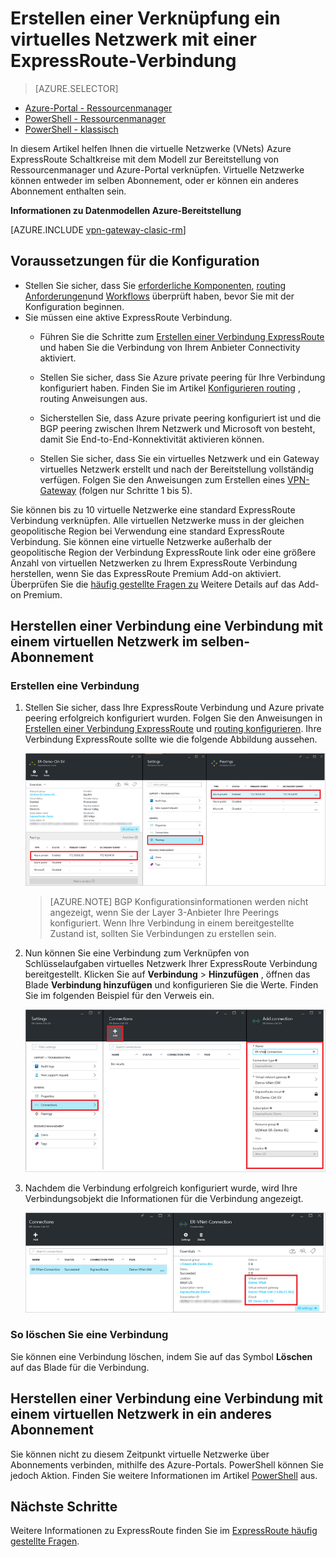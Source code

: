 <properties
   pageTitle="Verknüpfen Sie ein virtuelles Netzwerk mit einer ExpressRoute Verbindung mithilfe der Modell zur Bereitstellung von Ressourcenmanager und Azure-Portal | Microsoft Azure"
   description="Dieses Dokument enthält eine Übersicht über virtuelle Netzwerke (VNets) zu ExpressRoute Schaltkreise verknüpfen."
   services="expressroute"
   documentationCenter="na"
   authors="cherylmc"
   manager="carmonm"
   editor=""
   tags="azure-resource-manager"/>
<tags
   ms.service="expressroute"
   ms.devlang="na"
   ms.topic="article"
   ms.tgt_pltfrm="na"
   ms.workload="infrastructure-services"
   ms.date="10/10/2016"
   ms.author="cherylmc" />

# <a name="link-a-virtual-network-to-an-expressroute-circuit"></a>Erstellen einer Verknüpfung ein virtuelles Netzwerk mit einer ExpressRoute-Verbindung

> [AZURE.SELECTOR]
- [Azure-Portal - Ressourcenmanager](expressroute-howto-linkvnet-portal-resource-manager.md)
- [PowerShell - Ressourcenmanager](expressroute-howto-linkvnet-arm.md)
- [PowerShell - klassisch](expressroute-howto-linkvnet-classic.md)



In diesem Artikel helfen Ihnen die virtuelle Netzwerke (VNets) Azure ExpressRoute Schaltkreise mit dem Modell zur Bereitstellung von Ressourcenmanager und Azure-Portal verknüpfen. Virtuelle Netzwerke können entweder im selben Abonnement, oder er können ein anderes Abonnement enthalten sein.


**Informationen zu Datenmodellen Azure-Bereitstellung**

[AZURE.INCLUDE [vpn-gateway-clasic-rm](../../includes/vpn-gateway-classic-rm-include.md)]

## <a name="configuration-prerequisites"></a>Voraussetzungen für die Konfiguration

- Stellen Sie sicher, dass Sie [erforderliche Komponenten](expressroute-prerequisites.md), [routing Anforderungen](expressroute-routing.md)und [Workflows](expressroute-workflows.md) überprüft haben, bevor Sie mit der Konfiguration beginnen.
- Sie müssen eine aktive ExpressRoute Verbindung.
    - Führen Sie die Schritte zum [Erstellen einer Verbindung ExpressRoute](expressroute-howto-circuit-arm.md) und haben Sie die Verbindung von Ihrem Anbieter Connectivity aktiviert.

    - Stellen Sie sicher, dass Sie Azure private peering für Ihre Verbindung konfiguriert haben. Finden Sie im Artikel [Konfigurieren routing](expressroute-howto-routing-portal-resource-manager.md) , routing Anweisungen aus.

    - Sicherstellen Sie, dass Azure private peering konfiguriert ist und die BGP peering zwischen Ihrem Netzwerk und Microsoft von besteht, damit Sie End-to-End-Konnektivität aktivieren können.

    - Stellen Sie sicher, dass Sie ein virtuelles Netzwerk und ein Gateway virtuelles Netzwerk erstellt und nach der Bereitstellung vollständig verfügen. Folgen Sie den Anweisungen zum Erstellen eines [VPN-Gateway](../articles/vpn-gateway/vpn-gateway-howto-site-to-site-resource-manager-portal.md) (folgen nur Schritte 1 bis 5).

Sie können bis zu 10 virtuelle Netzwerke eine standard ExpressRoute Verbindung verknüpfen. Alle virtuellen Netzwerke muss in der gleichen geopolitische Region bei Verwendung eine standard ExpressRoute Verbindung. Sie können eine virtuelle Netzwerke außerhalb der geopolitische Region der Verbindung ExpressRoute link oder eine größere Anzahl von virtuellen Netzwerken zu Ihrem ExpressRoute Verbindung herstellen, wenn Sie das ExpressRoute Premium Add-on aktiviert. Überprüfen Sie die [häufig gestellte Fragen zu](expressroute-faqs.md) Weitere Details auf das Add-on Premium.

## <a name="connect-a-virtual-network-in-the-same-subscription-to-a-circuit"></a>Herstellen einer Verbindung eine Verbindung mit einem virtuellen Netzwerk im selben-Abonnement


### <a name="to-create-a-connection"></a>Erstellen eine Verbindung

1. Stellen Sie sicher, dass Ihre ExpressRoute Verbindung und Azure private peering erfolgreich konfiguriert wurden. Folgen Sie den Anweisungen in [Erstellen einer Verbindung ExpressRoute](expressroute-howto-circuit-arm.md) und [routing konfigurieren](expressroute-howto-routing-arm.md). Ihre Verbindung ExpressRoute sollte wie die folgende Abbildung aussehen.

    ![Screenshot der ExpressRoute-Verbindung](./media/expressroute-howto-linkvnet-portal-resource-manager/routing1.png)

    >[AZURE.NOTE] BGP Konfigurationsinformationen werden nicht angezeigt, wenn Sie der Layer 3-Anbieter Ihre Peerings konfiguriert. Wenn Ihre Verbindung in einem bereitgestellte Zustand ist, sollten Sie Verbindungen zu erstellen sein.

2. Nun können Sie eine Verbindung zum Verknüpfen von Schlüsselaufgaben virtuelles Netzwerk Ihrer ExpressRoute Verbindung bereitgestellt. Klicken Sie auf **Verbindung** > **Hinzufügen** , öffnen das Blade **Verbindung hinzufügen** und konfigurieren Sie die Werte. Finden Sie im folgenden Beispiel für den Verweis ein.


    ![Screenshot der Verbindung hinzufügen](./media/expressroute-howto-linkvnet-portal-resource-manager/samesub1.png)  


3. Nachdem die Verbindung erfolgreich konfiguriert wurde, wird Ihre Verbindungsobjekt die Informationen für die Verbindung angezeigt.

    ![Screenshot der Verbindung-Objekt](./media/expressroute-howto-linkvnet-portal-resource-manager/samesub2.png)


### <a name="to-delete-a-connection"></a>So löschen Sie eine Verbindung

Sie können eine Verbindung löschen, indem Sie auf das Symbol **Löschen** auf das Blade für die Verbindung.

## <a name="connect-a-virtual-network-in-a-different-subscription-to-a-circuit"></a>Herstellen einer Verbindung eine Verbindung mit einem virtuellen Netzwerk in ein anderes Abonnement

Sie können nicht zu diesem Zeitpunkt virtuelle Netzwerke über Abonnements verbinden, mithilfe des Azure-Portals. PowerShell können Sie jedoch Aktion. Finden Sie weitere Informationen im Artikel [PowerShell](expressroute-howto-linkvnet-arm.md) aus.

## <a name="next-steps"></a>Nächste Schritte

Weitere Informationen zu ExpressRoute finden Sie im [ExpressRoute häufig gestellte Fragen](expressroute-faqs.md).
